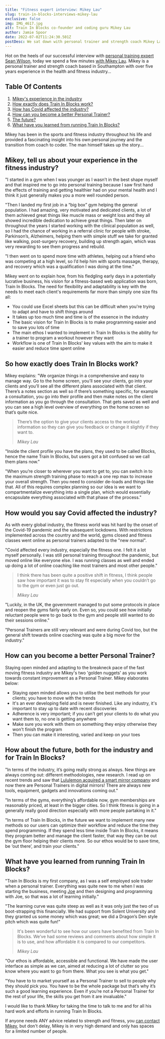 ```yaml
---
title: "Fitness expert interview: Mikey Lau"
slug: train-in-blocks-interviews-mikey-lau
exclusive: false
img: IMG_4617.jpg
alt: Train In Blocks co-founder and coding guru Mikey Lau
author: Jamie Spoor
date: 2022-07-02T11:24:30.501Z
postDesc: We sat down with personal trainer and strength coach Mikey Lau
---
```

Hot on the heels of our successful interview with [personal training expert Sean Wilson](https://traininblocks.com/blog/sean-wilson-personal-trainer-interview/), today we spend a few minutes [with Mikey Lau](https://traininblocks.com/blog/meet-the-tib-team-mikey/). Mikey is a personal trainer and strength coach based in Southampton with over five years experience in the health and fitness industry…

## Table Of Contents

1. [Mikey's experience in the industry](#mikey-tell-us-about-your-experience-in-the-fitness-industry)
2. [How exactly does Train In Blocks work?](#so-how-exactly-does-train-in-blocks-work)
3. [How has Covid affected the industry?](#how-would-you-say-covid-affected-the-industry)
4. [How can you become a better Personal Trainer?](#how-can-you-become-a-better-personal-trainer)
5. [The future?](#how-about-the-future-both-for-the-industry-and-for-train-in-blocks)
6. [What have you learned from running Train In Blocks?](#what-have-you-learned-from-running-train-in-blocks)

Mikey has been in the sports and fitness industry throughout his life and provided a fascinating insight into his own personal journey and the transition from coach to coder. The man himself takes up the story...

## Mikey, tell us about your experience in the fitness industry?

"I started in a gym when I was younger as I wasn’t in the best shape myself and that inspired me to go into personal training because I saw first hand the effects of training and getting healthier had on your mental health and I think it just generally makes you a more well rounded person.

"Then I landed my first job in a “big box” gym helping the general population. I had amazing, very motivated and dedicated clients, a lot of them achieved great things like muscle mass or weight loss and they all showed incredible dedication to achieve great things. Then later on throughout the years I started working with the clinical population as well, so I had the chance of working in a referral clinic for people with stroke, Parkinson’s, Alzheimers, helping them with simple stuff we take for granted like walking, post-surgery recovery, building up strength again, which was very rewarding to see them progress and rebuild.

"I then went on to spend more time with athletes, helping out a friend who was competing at a high level, so I’d help him with sports massage, therapy, and recovery which was a qualification I was doing at the time."

Mikey went on to explain how, from his fledgling early days in a potentially lucrative business, his vision for a fitness-based web application was born, Train In Blocks. The need for flexibility and adaptability is key with the needs to meet each client's requirements far more than simply one size fits all:

* You could use Excel sheets but this can be difficult when you're trying to adapt and have to shift things around
* It takes up too much time and time is of the essence in the industry
* The basic vision for Train In Blocks is to make programming easier and to save you lots of time
* The main ethos I wanted to implement in Train In Blocks is the ability for a trainer to program a workout however they want
* Workflow is one of Train In Blocks' key values with the aim to make it easier and reduce time spent online

## So how exactly does Train In Blocks work?

Mikey explains: "We organize things in a comprehensive and easy to manage way. Go to the home screen, you’ll see your clients, go into your clients and you’ll see all the different plans associated with that client. There’s a notes section as well so if there’s something specific, for example a consultation, you go into their profile and then make notes on the client information as you go through the consultation. That gets saved as well and you can see a high level overview of everything on the home screen so that’s quite nice.

<blockquote>
  <p>There’s the option to give your clients access to the workout information so they can give you feedback or change it slightly if they want to.</p>
  <cite>Mikey Lau</cite>
</blockquote>

"Inside the client profile you have the plans, they used to be called Blocks, hence the name Train In Blocks, but users got a bit confused so we call them plans now."

"When you’re closer to  wherever you want to get to, you can switch in to the maximum strength training phase to reach a one rep max to increase your overall strength. Then you need to consider de-loads and things like that. All of this requires complex planning so our idea is we want to compartmentalize everything into a single plan, which would essentially encapsulate everything associated with that phase of the process."

## How would you say Covid affected the industry?

As with every global industry, the fitness world was hit hard by the onset of the Covid-19 pandemic and the subsequent lockdowns. With restrictions implemented across the country and the world, gyms closed and fitness classes went online as personal trainers adapted to the "new normal".

"Covid affected every industry, especially the fitness one. I felt it a lot myself personally. I was still personal training throughout the pandemic, but moved online like everyone else. I was running classes as well and ended up doing a lot of online coaching like most trainers and most other people."

<blockquote>
  <p>I think there has been quite a positive shift in fitness, I think people saw how important it was to stay fit especially when you couldn’t go to the gym or even just go out.</p>
  <cite>Mikey Lau</cite>
</blockquote>

"Luckily, in the UK, the government managed to put some protocols in place and reopen the gyms fairly early on. Even so, you could see how initially reluctant people were to go back to the gym and people still wanted to do their sessions online."

"Personal Trainers are still very relevant and were during Covid too, but the general shift towards online coaching was quite a big move for the industry."

## How can you become a better Personal Trainer?

Staying open minded and adapting to the breakneck pace of the fast moving fitness industry are Mikey's two 'golden nuggets' as you work towards constant improvement as a Personal Trainer. Mikey elaborates below:

* Staying open minded allows you to utilise the best methods for your clients; you have to move with the trends
* It's an ever developing field and is never finished. Like any industry, it's important to stay up to date with recent discoveries
* Adherence is very important; if you can't get your clients to do what you want them to, no one is getting anywhere
* Make sure you work with them on something they enjoy otherwise they won't finish the program
* Then you can make it interesting, varied and keep on your toes

## How about the future, both for the industry and for Train In Blocks?

"In terms of the industry, it’s going really strong as always. New things are always coming out: different methodologies, new research. I read up on recent trends and saw that [Lululemon acquired a smart mirror company](https://shop.lululemon.com/story/mirror-home-gym) and now there are Personal Trainers in digital mirrors! There are always new tools, equipment, gadgets and innovations coming out."

"In terms of the gyms, everything’s affordable now, gym memberships are reasonably priced, at least in the bigger cities. So I think fitness is going in a generally really good direction especially with more people partaking in it."

"In terms of Train In Blocks, in the future we want to implement many new methods so our users can optimize their workflow and reduce the time they spend programming. If they spend less time inside Train In Blocks, it means they program better and manage the client faster, that way they can be out the gym floor helping their clients more. So our ethos would be to save time, be ‘out there’, and train your clients."

## What have you learned from running Train In Blocks?

"Train In Blocks is my first company, as I was a self employed sole trader when a personal trainer. Everything was quite new to me when I was starting the business, meeting [Joe](https://traininblocks.com/blog/meet-the-tib-team-joe/) and then designing and programming with Joe, so that was a lot of learning initially."

"The learning curve was quite steep as well as it was only just the two of us boot-strapping this financially. We had support from Solent University and they granted us some money which was great; we did a Dragon’s Den style pitch which was quite fun!"

<blockquote>
  <p>It's been wonderful to see how our users have benefited from Train In Blocks. We’ve had some reviews and comments about how simple it is to use, and how affordable it is compared to our competitors.</p>
  <cite>Mikey Lau</cite>
</blockquote>

"Our ethos is affordable, accessible and functional. We have made the user interface as simple as we can, aimed at reducing a lot of clutter so you know where you want to go from there. What you see is what you get."

"You have to to market yourself as a Personal Trainer to sell to people why they should pick you. You have to be the whole package but that’s why it’s such a good learning experience. Even if you’re not a Personal Trainer for the rest of your life, the skills you get from it are invaluable."

I would like to thank Mikey for taking the time to talk to me and for all his hard work and efforts in running Train In Blocks.  

If anyone needs ANY advice related to strength and fitness, you [can contact Mikey](https://traininblocks.com/help/), but don't delay, Mikey is in very high demand and only has spaces for a limited number of people.
